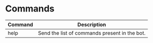 # Commands

| Command | Description |
| --- | --- |
| help | Send the list of commands present in the bot. |
